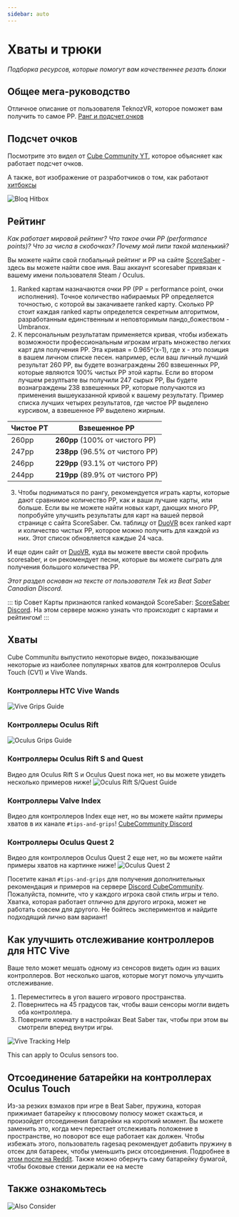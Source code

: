 ```yaml
---
sidebar: auto
---
```


# Хваты и трюки
_Подборка ресурсов, которые помогут вам качественнее резать блоки_

## Общее мега-руководство
Отличное описание от пользователя TeknozVR, которое поможет вам получить то самое PP. [Ранг и подсчет очков](./ranking-guide)

## Подсчет очков
Посмотрите это видел от [Cube Community YT](https://www.youtube.com/channel/UCdG9zS8jVcQIKl7plwWXUkg), которое объясняет как работает подсчет очков.

<YouTube url='https://www.youtube.com/watch?v=rVbXCGddspA' />

А также, вот изображение от разработчиков о том, как работают [хитбоксы](https://twitter.com/Split82/status/979365834324889600)

![Bloq Hitbox](~@images/mapping/hitbox-from-split.jpg)

## Рейтинг
*Как работает мировой рейтинг? Что такое очки PP (performance points)? Что за числа в скобочках? Почему мой пипи такой маленький?*

Вы можете найти свой глобальный рейтинг и PP на сайте [ScoreSaber](https://scoresaber.com/global) - здесь вы можете найти свое имя. Ваш аккаунт scoresaber привязан к вашему имени пользователя Steam / Oculus.

1. Ranked картам назначаются очки PP (PP = performance point, очки исполнения). Точное количество набираемых PP определяется точностью, с которой вы закачиваете ranked карту. Сколько PP стоит каждая ranked карты определется секретным алгоритмом, разработанным единственным и неповторимым пандо_божеством - Umbranox.
2. К персональным результатам применяется кривая, чтобы избежать возможности профессиональным игрокам играть множество легких карт для получения PP. Эта кривая = 0.965^(x-1), где x - это позиция в вашем личном списке песен. например, если ваш личный лучший результат 260 PP, вы будете вознаграждены 260 взвешенных PP, которые являются 100% чистых PP этой карты. Если во втором лучшем резултьате вы получили 247 сырых PP, Вы будете вознаграждены 238 взвешенных PP, которые получаются из применения вышеуказанной кривой к вашему результату. Пример списка лучших четырех результатов, где чистое PP выделено курсивом, а взвешенное PP выделено жирным.

| Чистое РТ | Взвешенное PP                    |
| --------- | -------------------------------- |
| 260pp     | **260pp** (100% от чистого PP)   |
| 247pp     | **238pp** (96.5% от чистого PP)  |
| 246pp     | **229pp** (93.1% от чистого PP)  |
| 244pp     | **219pp**  (89.9% от чистого PP) |

3. Чтобы подниматься по рангу, рекомендуется играть карты, которые дают сравнимое количество PP, как и ваши лучшие карты, или больше. Если вы не можете найти новых карт, дающих много PP, попробуйте улучшить результаты для карт на вашей первой странице с сайта ScoreSaber. См. таблицу от [DuoVR](https://docs.google.com/spreadsheets/d/1ufWgF2tWS0gD3pIr0_d37EkIcmCrUy1x6hyzPEZDPNc/edit#gid=1775412672) всех ranked карт и количество чистых PP, которое можно получить для каждой из них. Этот список обновляется каждые 24 часа.

И еще один сайт от [DuoVR](https://duovr.github.io/BigPP/), куда вы можете ввести свой профиль scoresaber, и он рекомендует песни, которые вы можете сыграть для получения большого количества PP.

*Этот раздел основан на тексте от пользователя Tek из Beat Saber Canadian Discord.*

::: tip Совет Карты признаются ranked командой ScoreSaber: [ScoreSaber Discord](https://discord.gg/WpuDMwU). На этом сервере можно узнать что происходит с картами и рейтингом! :::

## Хваты
Cube Communitu выпустило некоторые видео, показывающие некоторые из наиболее популярных хватов для контроллеров Oculus Touch (CV1) и Vive Wands.

### Контроллеры HTC Vive Wands
<YouTube url='https://www.youtube.com/watch?v=G7x_wb7RrgU' />

![Vive Grips Guide](~@images/grips-and-tricks/vive-grips-guide.jpg)

### Контроллеры Oculus Rift
<YouTube url='https://www.youtube.com/watch?v=XFt90q69aEA' />

![Oculus Grips Guide](~@images/grips-and-tricks/oculus-grips-guide.jpg)

### Контроллеры Oculus Rift S and Quest
Видео для Oculus Rift S и Oculus Quest пока нет, но вы можете увидеть несколько примеров ниже! ![Oculus Rift S/Quest Guide](~@images/grips-and-tricks/touch2-grips.jpg)

### Контроллеры Valve Index
Видео для контроллеров Index еще нет, но вы можете найти примеры хватов в их канале `#tips-and-grips`! [CubeCommunity Discord](https://discord.gg/dwe8mbC)

### Контроллеры Oculus Quest 2
Видео для контроллеров Oculus Quest 2 еще нет, но вы можете найти примеры хватов на картинке ниже! ![Oculus Quest 2](~@images/grips-and-tricks/touch3-grips.jpg)

Посетите канал `#tips-and-grips` для получения дополнительных рекомендация и примеров на сервере [Discord CubeCommunity](https://discord.gg/dwe8mbC). Пожалуйста, помните, что у каждого игрока свой стиль игры и тело. Хватка, которая работает отлично для другого игрока, может не работать совсем для другого. Не бойтесь экспериментов и найдите подходящий лично вам вариант!

## Как улучшить отслеживание контроллеров для HTC Vive
Ваше тело может мешать одному из сенсоров видеть один из ваших контроллеров. Вот несколько шагов, которые могут помочь улучшить отслеживание.

1. Переместитесь в угол вашего игрового пространства.
2. Повернитесь на 45 градусов так, чтобы ваши сенсоры могли видеть оба контроллера.
3. Поверните комнату в настройках Beat Saber так, чтобы при этом вы смотрели вперед внутри игры.

![Vive Tracking Help](~@images/grips-and-tricks/vive-tracking-help.gif)

This can apply to Oculus sensors too.

## Отсоединение батарейки на контроллерах Oculus Touch
Из-за резких взмахов при игре в Beat Saber, пружина, которая прижимает батарейку к плюсовому полюсу может скажться, и произойдет отсоединения батарейки на короткий момент. Вы можете заменить это, когда меч перестает отслеживать положение в пространстве, но поворот все еще работает как должен. Чтобы избежать этого, пользователь ragesaq рекомендует добавить пружину в отсек для батареек, чтобы уменьшить риск отсоединения. Подробнее в [этом после на Reddit](https://www.reddit.com/r/oculus/comments/a2h7o4/psa_adding_an_additional_spring_to_the_battery/?st=JR9Q7OEZ&sh=a7a3d091). Также можно обернуть саму батарейку бумагой, чтобы боковые стенки держали ее на месте

## Также ознакомьтесь
![Also Consider](~@images/grips-and-tricks/allow-adequate-room-around-you-during-game-play-put-on-27689465.png)
